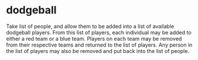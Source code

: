 # dodgeball

Take list of people, and allow them to be added into a list of available dodgeball players. From this list of players, each individual may be added to either a red team or a blue team. Players on each team may be removed from their respective teams and returned to the list of players. Any person in the list of players may also be removed and put back into the list of people.

